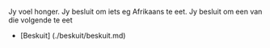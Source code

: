 Jy voel honger. Jy besluit om iets eg Afrikaans te eet. Jy besluit om een van die volgende te eet

- [Beskuit] (./beskuit/beskuit.md)

